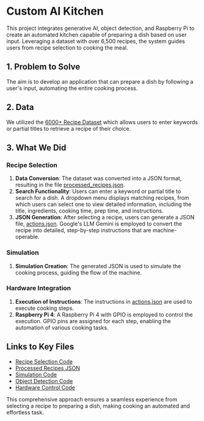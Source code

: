 # Custom AI Kitchen

This project integrates generative AI, object detection, and Raspberry Pi to create an automated kitchen capable of preparing a dish based on user input. Leveraging a dataset with over 6,500 recipes, the system guides users from recipe selection to cooking the meal.

## 1. Problem to Solve

The aim is to develop an application that can prepare a dish by following a user's input, automating the entire cooking process.

## 2. Data

We utilized the [6000+ Recipe Dataset](https://www.kaggle.com/datasets/kanishk307/6000-indian-food-recipes-dataset) which allows users to enter keywords or partial titles to retrieve a recipe of their choice.

## 3. What We Did

### Recipe Selection

1. **Data Conversion**: The dataset was converted into a JSON format, resulting in the file [processed_recipes.json](https://github.com/jithin-rajesh/Custom-AI-Kitchen/blob/main/processed_recipes.json).
2. **Search Functionality**: Users can enter a keyword or partial title to search for a dish. A dropdown menu displays matching recipes, from which users can select one to view detailed information, including the title, ingredients, cooking time, prep time, and instructions.
3. **JSON Generation**: After selecting a recipe, users can generate a JSON file, [actions.json](). Google's LLM Gemini is employed to convert the recipe into detailed, step-by-step instructions that are machine-operable.

### Simulation

1. **Simulation Creation**: The generated JSON is used to simulate the cooking process, guiding the flow of the machine.

### Hardware Integration

1. **Execution of Instructions**: The instructions in [actions.json](https://github.com/jithin-rajesh/Custom-AI-Kitchen/blob/main/actions.json) are used to execute cooking steps.
2. **Raspberry Pi 4**: A Raspberry Pi 4 with GPIO is employed to control the execution. GPIO pins are assigned for each step, enabling the automation of various cooking tasks.

## Links to Key Files

- [Recipe Selection Code](https://github.com/jithin-rajesh/Custom-AI-Kitchen/blob/main/recipe_app.py)
- [Processed Recipes JSON](https://github.com/jithin-rajesh/Custom-AI-Kitchen/blob/main/processed_recipes.json)
- [Simulation Code](https://github.com/jithin-rajesh/Custom-AI-Kitchen/blob/main/)
- [Object Detection Code](https://github.com/jithin-rajesh/Custom-AI-Kitchen/tree/main/object_detection)
- [Hardware Control Code](https://github.com/jithin-rajesh/Custom-AI-Kitchen/blob/main/hardware.py)

This comprehensive approach ensures a seamless experience from selecting a recipe to preparing a dish, making cooking an automated and effortless task.
